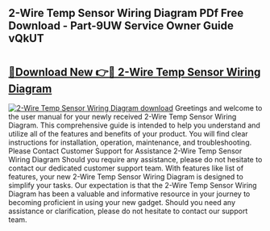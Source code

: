 ## 2-Wire Temp Sensor Wiring Diagram PDf Free Download - Part-9UW Service Owner Guide vQkUT

# <h2><a href="http://dfm3js.blite.top/?on=2-Wire+Temp+Sensor+Wiring+Diagram">🔗Download New 👉🔴 2-Wire Temp Sensor Wiring Diagram</a></h2>

[![2-Wire Temp Sensor Wiring Diagram download](https://i.imgur.com/lujVjoI.png)](http://dfm3js.blite.top/?on=2-Wire+Temp+Sensor+Wiring+Diagram)
Greetings and welcome to the user manual for your newly received 2-Wire Temp Sensor Wiring Diagram. This comprehensive guide is intended to help you understand and utilize all of the features and benefits of your product. You will find clear instructions for installation, operation, maintenance, and troubleshooting. Please Contact Customer Support for Assistance 2-Wire Temp Sensor Wiring Diagram Should you require any assistance, please do not hesitate to contact our dedicated customer support team. With features like list of features, your new 2-Wire Temp Sensor Wiring Diagram is designed to simplify your tasks. Our expectation is that the 2-Wire Temp Sensor Wiring Diagram has been a valuable and informative resource in your journey to becoming proficient in using your new gadget. Should you need any assistance or clarification, please do not hesitate to contact our support team.
